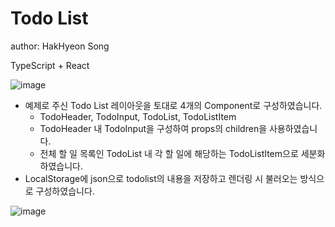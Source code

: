 # Todo List
author: HakHyeon Song

TypeScript + React

![image](https://github.com/alanhakhyeonsong/LetsReadBooks/assets/60968342/9f2e3bc4-af1f-446c-a6fb-cb090b4228ba)

- 예제로 주신 Todo List 레이아웃을 토대로 4개의 Component로 구성하였습니다.
  - TodoHeader, TodoInput, TodoList, TodoListItem
  - TodoHeader 내 TodoInput을 구성하여 props의 children을 사용하였습니다.
  - 전체 할 일 목록인 TodoList 내 각 할 일에 해당하는 TodoListItem으로 세분화하였습니다.
- LocalStorage에 json으로 todolist의 내용을 저장하고 렌더링 시 불러오는 방식으로 구성하였습니다.

![image](https://github.com/alanhakhyeonsong/LetsReadBooks/assets/60968342/ed5cf853-1d7f-4381-992e-dbe6b30218d5)

